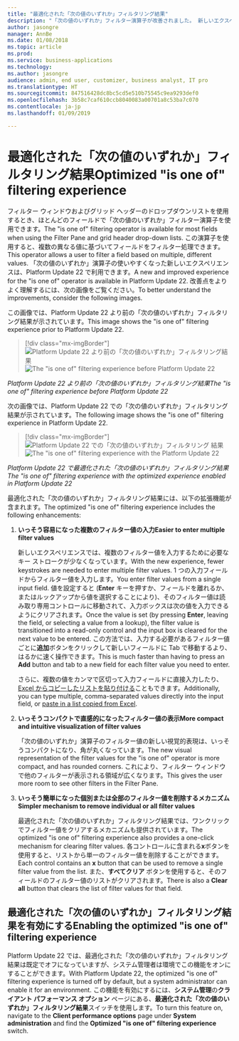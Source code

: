 ```yaml
---
title: "最適化された「次の値のいずれか」フィルタリング結果"
description: "「次の値のいずれか」フィルター演算子が改善されました。 新しいエクスペリエンスでは、単一の入力フィールドからフィルター値を入力するときに、複数のフィルター値を入力するのに必要なキー ストロークが少なくなりました。"
author: jasongre
manager: AnnBe
ms.date: 01/08/2018
ms.topic: article
ms.prod: 
ms.service: business-applications
ms.technology: 
ms.author: jasongre
audience: admin, end user, customizer, business analyst, IT pro
ms.translationtype: HT
ms.sourcegitcommit: 847516428dc8bc5cd5e510b75545c9ea9293def0
ms.openlocfilehash: 3b58c7caf610ccb8040083a00701a8c53ba7c070
ms.contentlocale: ja-jp
ms.lasthandoff: 01/09/2019

---
```


# <a name="optimized-is-one-of-filtering-experience"></a><span data-ttu-id="487c0-104">最適化された「次の値のいずれか」フィルタリング結果</span><span class="sxs-lookup"><span data-stu-id="487c0-104">Optimized "is one of" filtering experience</span></span>

<span data-ttu-id="487c0-105">フィルター ウィンドウおよびグリッド ヘッダーのドロップダウンリストを使用するとき、ほとんどのフィールドで「次の値のいずれか」フィルター演算子を使用できます。</span><span class="sxs-lookup"><span data-stu-id="487c0-105">The "is one of" filtering operator is available for most fields when using the Filter Pane and grid header drop-down lists.</span></span> <span data-ttu-id="487c0-106">この演算子を使用すると、複数の異なる値に基づいてフィールドをフィルター処理できます。</span><span class="sxs-lookup"><span data-stu-id="487c0-106">This operator allows a user to filter a field based on multiple, different values.</span></span> <span data-ttu-id="487c0-107">「次の値のいずれか」演算子の使いやすくなった新しいエクスペリエンスは、Platform Update 22 で利用できます。</span><span class="sxs-lookup"><span data-stu-id="487c0-107">A new and improved experience for the "is one of" operator is available in Platform Update 22.</span></span> <span data-ttu-id="487c0-108">改善点をよりよく理解するには、次の画像をご覧ください。</span><span class="sxs-lookup"><span data-stu-id="487c0-108">To better understand the improvements, consider the following images.</span></span>

<span data-ttu-id="487c0-109">この画像では、Platform Update 22 より前の「次の値のいずれか」フィルタリング結果が示されています。</span><span class="sxs-lookup"><span data-stu-id="487c0-109">This image shows the "is one of" filtering experience prior to Platform Update 22.</span></span>

> [!div class="mx-imgBorder"]
> <span data-ttu-id="487c0-110">![Platform Update 22 より前の「次の値のいずれか」フィルタリング結果](media/isOneOfBefore.png "Platform Update 22 より前の「次の値のいずれか」フィルタリング結果")</span><span class="sxs-lookup"><span data-stu-id="487c0-110">![The "is one of" filtering experience before Platform Update 22](media/isOneOfBefore.png "The 'is one of' filtering experience before Platform Update 22")</span></span>

<span data-ttu-id="487c0-111">*Platform Update 22 より前の「次の値のいずれか」フィルタリング結果*</span><span class="sxs-lookup"><span data-stu-id="487c0-111">*The "is one of" filtering experience before Platform Update 22*</span></span>

<span data-ttu-id="487c0-112">次の画像では、Platform Update 22 での「次の値のいずれか」フィルタリング結果が示されています。</span><span class="sxs-lookup"><span data-stu-id="487c0-112">The following image shows the "is one of" filtering experience in Platform Update 22.</span></span>

> [!div class="mx-imgBorder"]
> <span data-ttu-id="487c0-113">![Platform Update 22 での「次の値のいずれか」フィルタリング 結果](media/isOneOfAfter.png  "Platform Update 22 での「次の値のいずれか」フィルタリング結果")</span><span class="sxs-lookup"><span data-stu-id="487c0-113">![The "is one of" filtering experience with the Platform Update 22](media/isOneOfAfter.png  "The 'is one of' filtering experience with the Platform Update 22")</span></span>

<span data-ttu-id="487c0-114">*Platform Update 22 で最適化された「次の値のいずれか」フィルタリング結果*</span><span class="sxs-lookup"><span data-stu-id="487c0-114">*The "is one of" filtering experience with the optimized experience enabled in Platform Update 22*</span></span>

<span data-ttu-id="487c0-115">最適化された「次の値のいずれか」フィルタリング結果には、以下の拡張機能が含まれます。</span><span class="sxs-lookup"><span data-stu-id="487c0-115">The optimized "is one of" filtering experience includes the following enhancements:</span></span>

1.  <span data-ttu-id="487c0-116">**いっそう容易になった複数のフィルター値の入力**</span><span class="sxs-lookup"><span data-stu-id="487c0-116">**Easier to enter multiple filter values**</span></span>

    <span data-ttu-id="487c0-117">新しいエクスペリエンスでは、複数のフィルター値を入力するために必要なキー ストロークが少なくなっています。</span><span class="sxs-lookup"><span data-stu-id="487c0-117">With the new experience, fewer keystrokes are needed to enter multiple filter values.</span></span> <span data-ttu-id="487c0-118">1 つの入力フィールドからフィルター値を入力します。</span><span class="sxs-lookup"><span data-stu-id="487c0-118">You enter filter values from a single input field.</span></span> <span data-ttu-id="487c0-119">値を設定すると (**Enter** キーを押すか、フィールドを離れるか、またはルックアップから値を選択することにより)、そのフィルター値は読み取り専用コントロールに移動されて、入力ボックスは次の値を入力できるようにクリアされます。</span><span class="sxs-lookup"><span data-stu-id="487c0-119">Once the value is set (by pressing **Enter**, leaving the field, or selecting a value from a lookup), the filter value is transitioned into a read-only control and the input box is cleared for the next value to be entered.</span></span> <span data-ttu-id="487c0-120">この方法では、入力する必要があるフィルター値ごとに**追加**ボタンをクリックして新しいフィールドに Tab で移動するより、はるかに速く操作できます。</span><span class="sxs-lookup"><span data-stu-id="487c0-120">This is much faster than having to press an **Add** button and tab to a new field for each filter value you need to enter.</span></span>  

    <span data-ttu-id="487c0-121">さらに、複数の値をカンマで区切って入力フィールドに直接入力したり、[Excel からコピーしたリストを貼り付ける](paste-filter-lists-from-excel.md)こともできます。</span><span class="sxs-lookup"><span data-stu-id="487c0-121">Additionally, you can type multiple, comma-separated values directly into the input field, or [paste in a list copied from Excel](paste-filter-lists-from-excel.md).</span></span> 

2.  <span data-ttu-id="487c0-122">**いっそうコンパクトで直感的になったフィルター値の表示**</span><span class="sxs-lookup"><span data-stu-id="487c0-122">**More compact and intuitive visualization of filter values**</span></span>

    <span data-ttu-id="487c0-123">「次の値のいずれか」演算子のフィルター値の新しい視覚的表現は、いっそうコンパクトになり、角が丸くなっています。</span><span class="sxs-lookup"><span data-stu-id="487c0-123">The new visual representation of the filter values for the "is one of" operator is more compact, and has rounded corners.</span></span> <span data-ttu-id="487c0-124">これにより、フィルター ウィンドウで他のフィルターが表示される領域が広くなります。</span><span class="sxs-lookup"><span data-stu-id="487c0-124">This gives the user more room to see other filters in the Filter Pane.</span></span> 

3.  <span data-ttu-id="487c0-125">**いっそう簡単になった個別または全部のフィルター値を削除するメカニズム**</span><span class="sxs-lookup"><span data-stu-id="487c0-125">**Simpler mechanism to remove individual or all filter values**</span></span>

    <span data-ttu-id="487c0-126">最適化された「次の値のいずれか」フィルタリング結果では、ワンクリックでフィルター値をクリアするメカニズムも提供されています。</span><span class="sxs-lookup"><span data-stu-id="487c0-126">The optimized "is one of" filtering experience also provides a one-click mechanism for clearing filter values.</span></span> <span data-ttu-id="487c0-127">各コントロールに含まれる**x**ボタンを使用すると、リストから単一のフィルター値を削除することができます。</span><span class="sxs-lookup"><span data-stu-id="487c0-127">Each control contains an **x** button that can be used to remove a single filter value from the list.</span></span> <span data-ttu-id="487c0-128">また、**すべてクリア** ボタンを使用すると、そのフィールドのフィルター値のリストがクリアされます。</span><span class="sxs-lookup"><span data-stu-id="487c0-128">There is also a **Clear all** button that clears the list of filter values for that field.</span></span>  

## <a name="enabling-the-optimized-is-one-of-filtering-experience"></a><span data-ttu-id="487c0-129">最適化された「次の値のいずれか」フィルタリング結果を有効にする</span><span class="sxs-lookup"><span data-stu-id="487c0-129">Enabling the optimized "is one of" filtering experience</span></span> 

<span data-ttu-id="487c0-130">Platform Update 22 では、最適化された「次の値のいずれか」フィルタリング結果は既定でオフになっていますが、システム管理者は環境でこの機能をオンにすることができます。</span><span class="sxs-lookup"><span data-stu-id="487c0-130">With Platform Update 22, the optimized "is one of" filtering experience is turned off by default, but a system administrator can enable it for an environment.</span></span> <span data-ttu-id="487c0-131">この機能を有効にするには、**システム管理**の**クライアント パフォーマンス オプション** ページにある、**最適化された「次の値のいずれか」フィルタリング結果**スイッチを使用します。</span><span class="sxs-lookup"><span data-stu-id="487c0-131">To turn this feature on, navigate to the **Client performance options** page under **System administration** and find the **Optimized "is one of" filtering experience** switch.</span></span>   




